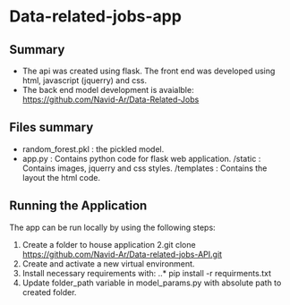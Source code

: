 # Data-related-jobs-app

## Summary
* The api was created using flask. The front end was developed using html, javascript (jquerry) and css. 
* The back end model development is avaialble:
  https://github.com/Navid-Ar/Data-Related-Jobs
  
## Files summary
* random_forest.pkl : the pickled model.
* app.py : Contains python code for flask web application.
/static : Contains images, jquerry and css styles.
/templates : Contains the layout the html code.

## Running the Application
The app can be run locally by using the following steps:
1. Create a folder to house application
2.git clone https://github.com/Navid-Ar/Data-related-jobs-API.git
3. Create and activate a new virtual environment.
4. Install necessary requirements with:
..* pip install -r requirments.txt
5. Update folder_path variable in model_params.py with absolute path to created folder.

